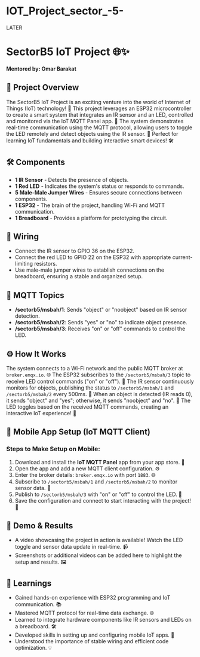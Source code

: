 # IOT_Project_sector_-5-
LATER
# SectorB5 IoT Project 🌐✨  
**Mentored by: Omar Barakat**  

## 🌟 Project Overview  
The SectorB5 IoT Project is an exciting venture into the world of Internet of Things (IoT) technology! 🎉 This project leverages an ESP32 microcontroller to create a smart system that integrates an IR sensor and an LED, controlled and monitored via the IoT MQTT Panel app. 🚀 The system demonstrates real-time communication using the MQTT protocol, allowing users to toggle the LED remotely and detect objects using the IR sensor. 🌱 Perfect for learning IoT fundamentals and building interactive smart devices! 🛠️  

## 🛠️ Components  
- **1 IR Sensor** - Detects the presence of objects.  
- **1 Red LED** - Indicates the system's status or responds to commands.  
- **5 Male-Male Jumper Wires** - Ensures secure connections between components.  
- **1 ESP32** - The brain of the project, handling Wi-Fi and MQTT communication.  
- **1 Breadboard** - Provides a platform for prototyping the circuit.  

## 🔌 Wiring  
- Connect the IR sensor to GPIO 36 on the ESP32.  
- Connect the red LED to GPIO 22 on the ESP32 with appropriate current-limiting resistors.  
- Use male-male jumper wires to establish connections on the breadboard, ensuring a stable and organized setup.  

## 📡 MQTT Topics  
- **/sectorb5/msbah/1**: Sends "object" or "noobject" based on IR sensor detection.  
- **/sectorb5/msbah/2**: Sends "yes" or "no" to indicate object presence.  
- **/sectorb5/msbah/3**: Receives "on" or "off" commands to control the LED.  

## ⚙️ How It Works  
The system connects to a Wi-Fi network and the public MQTT broker at `broker.emqx.io`. 🌐 The ESP32 subscribes to the `/sectorb5/msbah/3` topic to receive LED control commands ("on" or "off"). 📡 The IR sensor continuously monitors for objects, publishing the status to `/sectorb5/msbah/1` and `/sectorb5/msbah/2` every 500ms. 🔄 When an object is detected (IR reads 0), it sends "object" and "yes"; otherwise, it sends "noobject" and "no". 🎯 The LED toggles based on the received MQTT commands, creating an interactive IoT experience! 🌈  

## 📱 Mobile App Setup (IoT MQTT Client)  
### Steps to Make Setup on Mobile:  
1. Download and install the **IoT MQTT Panel** app from your app store. 📲  
2. Open the app and add a new MQTT client configuration. ⚙️  
3. Enter the broker details: `broker.emqx.io` with port `1883`. 🌐  
4. Subscribe to `/sectorb5/msbah/1` and `/sectorb5/msbah/2` to monitor sensor data. 👀  
5. Publish to `/sectorb5/msbah/3` with "on" or "off" to control the LED. 🔧  
6. Save the configuration and connect to start interacting with the project! 🎉  

## 🎥 Demo & Results  
- A video showcasing the project in action is available! Watch the LED toggle and sensor data update in real-time. 📹  
- Screenshots or additional videos can be added here to highlight the setup and results. 🖼️  

## 🧠 Learnings  
- Gained hands-on experience with ESP32 programming and IoT communication. 📚  
- Mastered MQTT protocol for real-time data exchange. 🌐  
- Learned to integrate hardware components like IR sensors and LEDs on a breadboard. 🛠️  
- Developed skills in setting up and configuring mobile IoT apps. 📱  
- Understood the importance of stable wiring and efficient code optimization. 💡
